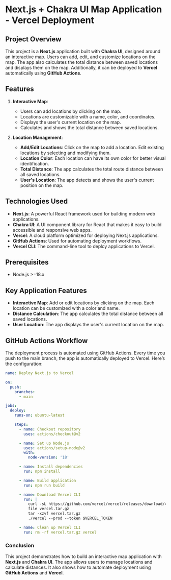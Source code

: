 # Next.js + Chakra UI Map Application - Vercel Deployment

## Project Overview

This project is a **Next.js** application built with **Chakra UI**, designed around an interactive map. Users can add, edit, and customize locations on the map. The app also calculates the total distance between saved locations and displays them on the map. Additionally, it can be deployed to **Vercel** automatically using **GitHub Actions**.

## Features

1. **Interactive Map**:
   - Users can add locations by clicking on the map.
   - Locations are customizable with a name, color, and coordinates.
   - Displays the user's current location on the map.
   - Calculates and shows the total distance between saved locations.

2. **Location Management**:
   - **Add/Edit Locations**: Click on the map to add a location. Edit existing locations by selecting and modifying them.
   - **Location Color**: Each location can have its own color for better visual identification.
   - **Total Distance**: The app calculates the total route distance between all saved locations.
   - **User's Location**: The app detects and shows the user's current position on the map.

## Technologies Used

- **Next.js**: A powerful React framework used for building modern web applications.
- **Chakra UI**: A UI component library for React that makes it easy to build accessible and responsive web apps.
- **Vercel**: A cloud platform optimized for deploying Next.js applications.
- **GitHub Actions**: Used for automating deployment workflows.
- **Vercel CLI**: The command-line tool to deploy applications to Vercel.

## Prerequisites

- Node.js >=18.x

## Key Application Features

- **Interactive Map**: Add or edit locations by clicking on the map. Each location can be customized with a color and name.
- **Distance Calculation**: The app calculates the total distance between all saved locations.
- **User Location**: The app displays the user's current location on the map.

## GitHub Actions Workflow

The deployment process is automated using GitHub Actions. Every time you push to the main branch, the app is automatically deployed to Vercel. Here’s the configuration:

```yaml
name: Deploy Next.js to Vercel

on:
  push:
    branches:
      - main

jobs:
  deploy:
    runs-on: ubuntu-latest

    steps:
      - name: Checkout repository
        uses: actions/checkout@v2

      - name: Set up Node.js
        uses: actions/setup-node@v2
        with:
          node-version: '18'

      - name: Install dependencies
        run: npm install

      - name: Build application
        run: npm run build

      - name: Download Vercel CLI
        run: |
          curl -sL https://github.com/vercel/vercel/releases/download/v24.0.0/vercel-24.0.0-linux-x64.tar.gz -o vercel.tar.gz
          file vercel.tar.gz
          tar -xzvf vercel.tar.gz
          ./vercel --prod --token $VERCEL_TOKEN 

      - name: Clean up Vercel CLI
        run: rm -rf vercel.tar.gz vercel
```

### Conclusion
This project demonstrates how to build an interactive map application with **Next.js** and **Chakra UI**. The app allows users to manage locations and calculate distances. It also shows how to automate deployment using **GitHub Actions** and **Vercel**.